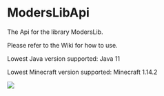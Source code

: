 # ModersLibApi
The Api for the library ModersLib.  

Please refer to the Wiki for how to use.

Lowest Java version supported: Java 11

Lowest Minecraft version supported: Minecraft 1.14.2

[![](https://jitci.com/gh/awesomemoder316/ModersLib-api/svg)](https://jitci.com/gh/awesomemoder316/ModersLib-api)
